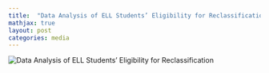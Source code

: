 ```yaml
---
title:  "Data Analysis of ELL Students’ Eligibility for Reclassification"
mathjax: true
layout: post
categories: media
---
```


![Data Analysis of ELL Students’ Eligibility for Reclassification](https://github.com/tammysilva/tammyts.github.io/assets/86021390/d292a451-05fe-4839-9096-ec0f17088be8)
